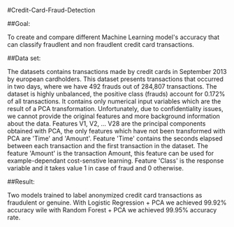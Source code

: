 #Credit-Card-Fraud-Detection

##Goal:

To create and compare different Machine Learning model's accuracy that can classify fraudlent and non fraudlent credit card transactions.

##Data set: 

The datasets contains transactions made by credit cards in September 2013 by european cardholders. This dataset presents transactions that occurred in two days, where we have 492 frauds out of 284,807 transactions. The dataset is highly unbalanced, the positive class (frauds) account for 0.172% of all transactions. It contains only numerical input variables which are the result of a PCA transformation. Unfortunately, due to confidentiality issues, we cannot provide the original features and more background information about the data. Features V1, V2, ... V28 are the principal components obtained with PCA, the only features which have not been transformed with PCA are 'Time' and 'Amount'. Feature 'Time' contains the seconds elapsed between each transaction and the first transaction in the dataset. The feature 'Amount' is the transaction Amount, this feature can be used for example-dependant cost-senstive learning. Feature 'Class' is the response variable and it takes value 1 in case of fraud and 0 otherwise. 

##Result:

Two models trained to label anonymized credit card transactions as fraudulent or genuine. With Logistic Regression + PCA we achieved 99.92% accuracy wile with Random Forest + PCA we achieved 99.95% accuracy rate.
